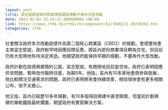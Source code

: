 ```yaml
---
layout: post
title: 梁志堅期望政府對啟德發展區規劃不再作大型改動
date: 2023-02-02 15:43:22.000000000 +08:00
link: https://news.rthk.hk/rthk/ch/component/k2/1686221-20230202.htm
categories: rthk
---
```


社會關注政府多次改動啟德作為第二個核心商業區（CBD2）的規劃。會德豐地產主席梁志堅說，政府較早時因應招標反應，將區內部份商業項目轉為住宅，但目前仍有大型用地有待決定用途。他期望政府能保持早期的規劃，不要再作大型改動。

政府計劃在啟德興建簡約公屋。梁志堅說，有關用地目前是空地，政府已表明因應供求問題，暫時改作臨時住屋，為期5年。他指，區內有10多家地產商參與發展，他比較關注交通需求的問題，政府已表明將來會持續改善，相信很快會有更多相關公布，他不太擔心。

他又指，區內已經歷10多年規劃，有10多個項目興建中甚至開賣，但當初計劃興建的單軌鐵路最終擱置，期望政府有實質解決方案。
